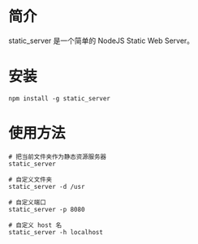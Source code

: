 # 简介

static_server 是一个简单的 NodeJS Static Web Server。

# 安装

```
npm install -g static_server
```

# 使用方法

```
# 把当前文件夹作为静态资源服务器
static_server

# 自定义文件夹
static_server -d /usr

# 自定义端口
static_server -p 8080

# 自定义 host 名
static_server -h localhost
```
